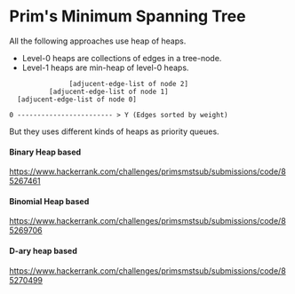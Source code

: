 
Prim's Minimum Spanning Tree
=============================

All the following approaches use heap of heaps.

- Level-0 heaps are collections of edges in a tree-node.
- Level-1 heaps are min-heap of level-0 heaps.

```
               [adjucent-edge-list of node 2]
          [adjucent-edge-list of node 1]
  [adjucent-edge-list of node 0]

0 ------------------------ > Y (Edges sorted by weight)
```

But they uses different kinds of heaps as priority queues.


#### Binary Heap based

https://www.hackerrank.com/challenges/primsmstsub/submissions/code/85267461

#### Binomial Heap based

https://www.hackerrank.com/challenges/primsmstsub/submissions/code/85269706

#### D-ary heap based

https://www.hackerrank.com/challenges/primsmstsub/submissions/code/85270499

